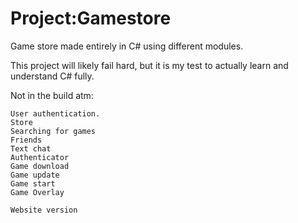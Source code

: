 # Project:Gamestore


Game store made entirely in C# using different modules.

This project will likely fail hard, but it is my test to actually learn and understand C# fully.





Not in the build atm:
```
User authentication.
Store
Searching for games
Friends
Text chat
Authenticator
Game download
Game update
Game start
Game Overlay

Website version
```

